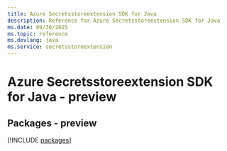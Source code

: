 ```yaml
---
title: Azure Secretsstoreextension SDK for Java
description: Reference for Azure Secretsstoreextension SDK for Java
ms.date: 09/30/2025
ms.topic: reference
ms.devlang: java
ms.service: secretsstoreextension
---
```

# Azure Secretsstoreextension SDK for Java - preview
## Packages - preview
[!INCLUDE [packages](secretsstoreextension-index.md)]